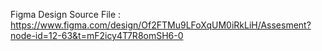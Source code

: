 Figma Design Source File : https://www.figma.com/design/Of2FTMu9LFoXqUM0iRkLiH/Assesment?node-id=12-63&t=mF2icy4T7R8omSH6-0
